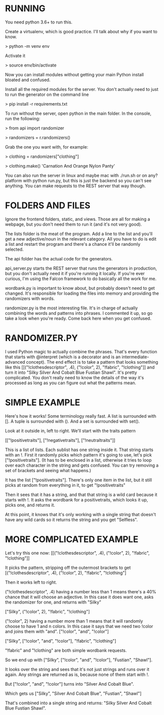 RUNNING
==========================

You need python 3.6+ to run this.

Create a virtualenv, which is good practice. I'll talk about why if you want to know.

\> python -m venv env

Activate it

\> source env/bin/activate

Now you can install modules without getting your main Python install bloated and confused.

Install all the required modules for the server. You don't actually need to just to run the generator on the command line

\> pip install -r requirements.txt

To run without the server, open python in the main folder. In the console, run the following:

\> from api import randomizer

\> randomizers = r.randomizers()

Grab the one you want with, for example:

\> clothing = randomizers["clothing"]

\> clothing.make()
  'Carnation And Orange Nylon Panty'

You can also run the server in linux and maybe mac with ./run.sh or on any? platform with python run.py, but this is just the backend so you can't see anything. You can make requests to the REST server that way though.



FOLDERS AND FILES
====================================

Ignore the frontend folders, static, and views. Those are all for making a webpage, but you don't need them to run it (and it's not very good).

The lists folder is the meat of the program. Add a line to the list and you'll get a new adjective/noun in the relevant category. All you have to do is edit a list and restart the program and there's a chance it'll be randomly selected.

The api folder has the actual code for the generators. 

api_server.py starts the REST server that runs the generators in production, but you don't actually need it if you're running it locally. If you're ever curious, I'm using the Falcon framework to do basically all the work for me.

wordbank.py is important to know about, but probably doesn't need to get changed. It's responsible for loading the files into memory and providing the randomizers with words. 

randomizer.py is the most interesting file. It's in charge of actually combining the words and patterns into phrases. I commented it up, so go take a look when you're ready. Come back here when you get confused.





RANDOMIZER.PY
===========================================================

I used Python magic to actually combine the phrases. That's every function that starts with @interpret (which is a decorator and is an intermediate-advanced concept). The end effect is to take a pattern that looks something like this [[("!clothesdescriptor", .4), ("!color", 2), "!fabric", "!clothing"]] and turn it into "Silky Silver And Cobalt Blue Fustian Shawl". It's pretty complicated. You don't really need to know the details of the way it's processed as long as you can figure out what the patterns mean.




SIMPLE EXAMPLE
============================================================

Here's how it works! Some terminology really fast. A list is surrounded with []. A tuple is surrounded with (). And a set is surrounded with set().

Look at it outside in, left to right. We'll start with the traits pattern

[["!positivetraits"], ["!negativetraits"], ["!neutraltraits"]]

This is a list of lists. Each sublist has one string inside it. That string starts with an !.
First it randomly picks which pattern it's going to use, let's pick ["!positivetraits"]. (It has to be enclosed in a list, otherwise it tries to loop over each character in the string and gets confused. You can try removing a set of brackets and seeing what happens.)

It has the list ["!positivetraits"]. There's only one item in the list, but it still picks at random from everything in it, to get "!positivetraits"

Then it sees that it has a string, and that that string is a wild card because it starts with !. It asks the wordbank for a positivetraits, which looks it up, picks one, and returns it.

At this point, it knows that it's only working with a single string that doesn't have any wild cards so it returns the string and you get "Selfless".




MORE COMPLICATED EXAMPLE
================================================================

Let's try this one now: [[("!clothesdescriptor", .4), ("!color", 2), "!fabric", "!clothing"]]

It picks the pattern, stripping off the outermost brackets to get [("!clothesdescriptor", .4), ("!color", 2), "!fabric", "!clothing"]

Then it works left to right. 

("!clothesdescriptor", .4) having a number less than 1 means there's a 40% chance that it will choose an adjective. In this case it does want one, asks the randomizer for one, and returns with "Silky"

["Silky", ("!color", 2), "!fabric", "!clothing"]

("!color", 2) having a number more than 1 means that it will randomly choose to have 1 and n colors. In this case it says that we need two !color and joins them with "and". ["!color", "and", "!color"]

["Silky", ["!color", "and", "!color"], "!fabric", "!clothing"]

"!fabric" and "!clothing" are both simple wordbank requests.

So we end up with ["Silky", ["!color", "and", "!color"], "Fustian", "Shawl"].

It looks over the string and sees that it's not just strings and runs over it again. Any strings are returned as is, because none of them start with !. 

But ["!color", "and", "!color"] turns into "Silver And Cobalt Blue".

Which gets us ["Silky", "Silver And Cobalt Blue", "Fustian", "Shawl"]

That's combined into a single string and returns: "Silky Silver And Cobalt Blue Fustian Shawl".


